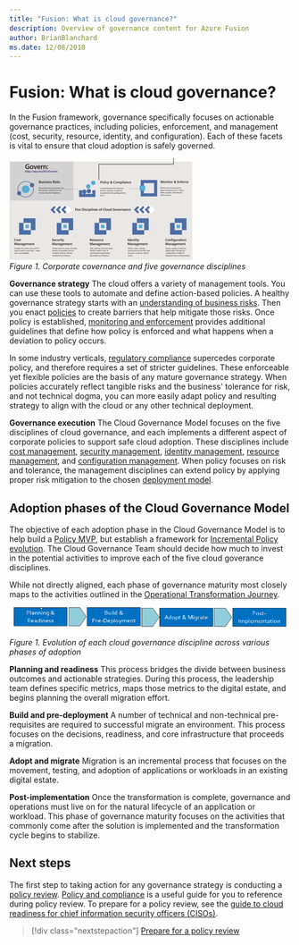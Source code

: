```yaml
---
title: "Fusion: What is cloud governance?"
description: Overview of governance content for Azure Fusion
author: BrianBlanchard
ms.date: 12/08/2018
---
```


# Fusion: What is cloud governance?

In the Fusion framework, governance specifically focuses on actionable governance practices, including policies, enforcement, and management (cost, security, resource, identity, and configuration). Each of these facets is vital to ensure that cloud adoption is safely governed.

![Corporate governance and governance disciplines](../_images/operational-transformation-govern.png)<br>
*Figure 1. Corporate covernance and five governance disciplines*

**Governance strategy** The cloud offers a variety of management tools. You can use these tools to automate and define action-based policies. A healthy governance strategy starts with an [understanding of business risks](policy-compliance/understanding-business-risk.md). Then you enact [policies](policy-compliance/overview.md) to create barriers that help mitigate those risks. Once policy is established, [monitoring and enforcement](monitoring-enforcement/overview.md) provides additional guidelines that define how policy is enforced and what happens when a deviation to policy occurs.

In some industry verticals, [regulatory compliance](policy-compliance/what-is-regulatory-compliance.md) supercedes corporate policy, and therefore requires a set of stricter guidelines. These enforceable yet flexible policies are the basis of any mature governance strategy. When policies accurately reflect tangible risks and the business' tolerance for risk, and not technical dogma, you can more easily adapt policy and resulting strategy to align with the cloud or any other technical deployment.

**Governance execution** The Cloud Governance Model focuses on the five disciplines of cloud governance, and each implements a different aspect of corporate policies to support safe cloud adoption. These disciplines include [cost management](cost-management/overview.md), [security management](security-management/overview.md), [identity management](identity-management/overview.md), [resource management](resource-management/overview.md), and [configuration management](configuration-management/overview.md). When policy focuses on risk and tolerance, the management disciplines can extend policy by applying proper risk mitigation to the chosen [deployment model](../getting-started/cloud-deployment-models.md).

## Adoption phases of the Cloud Governance Model

The objective of each adoption phase in the Cloud Governance Model is to help build a [Policy MVP](https://review.docs.microsoft.com/en-us/azure/architecture/cloud-adoption/governance/policy-compliance/overview), but establish a framework for [Incremental Policy evolution](https://review.docs.microsoft.com/en-us/azure/architecture/cloud-adoption/governance/policy-compliance/overview). The Cloud Governance Team should decide how much to invest in the potential activities to improve each of the five cloud goverance disciplines.

While not directly aligned, each phase of governance maturity most closely maps to the activities outlined in the [Operational Transformation Journey](https://review.docs.microsoft.com/en-us/azure/architecture/cloud-adoption/transformation-journeys/operational-transformation/overview).

![Four phases of adoption](../_images/adoption-phases.png)

*Figure 1. Evolution of each cloud governance discipline across various phases of adoption*

**Planning and readiness** This process bridges the divide between business outcomes and actionable strategies. During this process, the leadership team defines specific metrics, maps those metrics to the digital estate, and begins planning the overall migration effort.

**Build and pre-deployment** A number of technical and non-technical pre-requisites are required to successful migrate an environment. This process focuses on the decisions, readiness, and core infrastructure that proceeds a migration.

**Adopt and migrate** Migration is an incremental process that focuses on the movement, testing, and adoption of applications or workloads in an existing digital estate.

**Post-implementation** Once the transformation is complete, governance and operations must live on for the natural lifecycle of an application or workload. This phase of governance maturity focuses on the activities that commonly come after the solution is implemented and the transformation cycle begins to stabilize.

## Next steps

The first step to taking action for any governance strategy is conducting a [policy review](policy-compliance/what-is-a-cloud-policy-review.md). [Policy and compliance](policy-compliance/overview.md) is a useful guide for you to reference during policy review. To prepare for a policy review, see the [guide to cloud readiness for chief information security officers (CISOs)](how-can-a-ciso-prepare-for-the-cloud.md).

> [!div class="nextstepaction"]
> [Prepare for a policy review](policy-compliance/what-is-a-cloud-policy-review.md)
